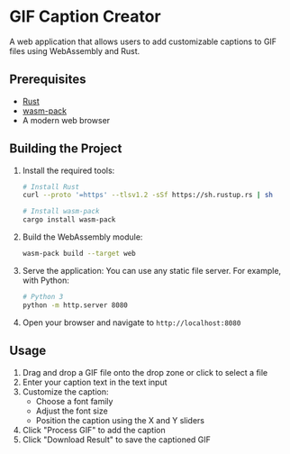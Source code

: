 # GIF Caption Creator

A web application that allows users to add customizable captions to GIF files using WebAssembly and Rust.

## Prerequisites

- [Rust](https://www.rust-lang.org/tools/install)
- [wasm-pack](https://rustwasm.github.io/wasm-pack/installer/)
- A modern web browser

## Building the Project

1. Install the required tools:
   ```bash
   # Install Rust
   curl --proto '=https' --tlsv1.2 -sSf https://sh.rustup.rs | sh

   # Install wasm-pack
   cargo install wasm-pack
   ```

2. Build the WebAssembly module:
   ```bash
   wasm-pack build --target web
   ```

3. Serve the application:
   You can use any static file server. For example, with Python:
   ```bash
   # Python 3
   python -m http.server 8080
   ```

4. Open your browser and navigate to `http://localhost:8080`

## Usage

1. Drag and drop a GIF file onto the drop zone or click to select a file
2. Enter your caption text in the text input
3. Customize the caption:
   - Choose a font family
   - Adjust the font size
   - Position the caption using the X and Y sliders
4. Click "Process GIF" to add the caption
5. Click "Download Result" to save the captioned GIF